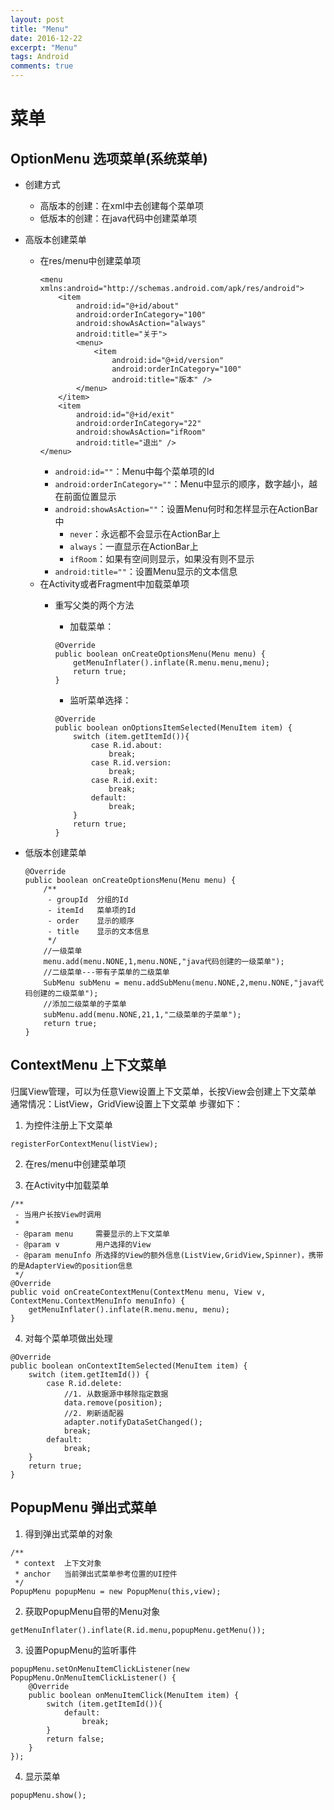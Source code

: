 ```yaml
---
layout: post
title: "Menu"
date: 2016-12-22
excerpt: "Menu"
tags: Android
comments: true
---
```


# 菜单
## OptionMenu 选项菜单(系统菜单)
- 创建方式
    - 高版本的创建：在xml中去创建每个菜单项
    - 低版本的创建：在java代码中创建菜单项
- 高版本创建菜单
    - 在res/menu中创建菜单项
        ```
        <menu xmlns:android="http://schemas.android.com/apk/res/android">
            <item
                android:id="@+id/about"
                android:orderInCategory="100"
                android:showAsAction="always"
                android:title="关于">
                <menu>
                    <item
                        android:id="@+id/version"
                        android:orderInCategory="100"
                        android:title="版本" />
                </menu>
            </item>
            <item
                android:id="@+id/exit"
                android:orderInCategory="22"
                android:showAsAction="ifRoom"
                android:title="退出" />
        </menu>
        ```
        - ``android:id=""``：Menu中每个菜单项的Id
        - ``android:orderInCategory=""``：Menu中显示的顺序，数字越小，越在前面位置显示
        - ``android:showAsAction=""``：设置Menu何时和怎样显示在ActionBar中
            - ``never``：永远都不会显示在ActionBar上
            - ``always``：一直显示在ActionBar上
            - ``ifRoom``：如果有空间则显示，如果没有则不显示
        - ``android:title=""``：设置Menu显示的文本信息
    - 在Activity或者Fragment中加载菜单项
        - 重写父类的两个方法
            - 加载菜单：
            ```
            @Override
            public boolean onCreateOptionsMenu(Menu menu) {
                getMenuInflater().inflate(R.menu.menu,menu);
                return true;
            }
            ```

            - 监听菜单选择：
            ```
            @Override
            public boolean onOptionsItemSelected(MenuItem item) {
                switch (item.getItemId()){
                    case R.id.about:
                        break;
                    case R.id.version:
                        break;
                    case R.id.exit:
                        break;
                    default:
                        break;
                }
                return true;
            }
            ```

- 低版本创建菜单

    ```
    @Override
    public boolean onCreateOptionsMenu(Menu menu) {
        /**
         - groupId  分组的Id
         - itemId   菜单项的Id
         - order    显示的顺序
         - title    显示的文本信息
         */
        //一级菜单
        menu.add(menu.NONE,1,menu.NONE,"java代码创建的一级菜单");
        //二级菜单---带有子菜单的二级菜单
        SubMenu subMenu = menu.addSubMenu(menu.NONE,2,menu.NONE,"java代码创建的二级菜单");
        //添加二级菜单的子菜单
        subMenu.add(menu.NONE,21,1,"二级菜单的子菜单");
        return true;
    }
    ```

## ContextMenu 上下文菜单
归属View管理，可以为任意View设置上下文菜单，长按View会创建上下文菜单
通常情况：ListView，GridView设置上下文菜单
步骤如下：
1. 为控件注册上下文菜单
```
registerForContextMenu(listView);
```
2. 在res/menu中创建菜单项
        <menu xmlns:android="http://schemas.android.com/apk/res/android">
            <item
                android:id="@+id/delete"
                android:title="删除信息"/>
        </menu>
3. 在Activity中加载菜单
```
/**
 - 当用户长按View时调用
 *
 - @param menu     需要显示的上下文菜单
 - @param v        用户选择的View
 - @param menuInfo 所选择的View的额外信息(ListView,GridView,Spinner)，携带的是AdapterView的position信息
 */
@Override
public void onCreateContextMenu(ContextMenu menu, View v, ContextMenu.ContextMenuInfo menuInfo) {
    getMenuInflater().inflate(R.menu.menu, menu);
}
```
4. 对每个菜单项做出处理
```
@Override
public boolean onContextItemSelected(MenuItem item) {
    switch (item.getItemId()) {
        case R.id.delete:
            //1. 从数据源中移除指定数据
            data.remove(position);
            //2. 刷新适配器
            adapter.notifyDataSetChanged();
            break;
        default:
            break;
    }
    return true;
}
```

## PopupMenu 弹出式菜单
1. 得到弹出式菜单的对象
```
/**
 * context  上下文对象
 * anchor   当前弹出式菜单参考位置的UI控件
 */
PopupMenu popupMenu = new PopupMenu(this,view);
```
2. 获取PopupMenu自带的Menu对象
```
getMenuInflater().inflate(R.id.menu,popupMenu.getMenu());
```
3. 设置PopupMenu的监听事件
```
popupMenu.setOnMenuItemClickListener(new PopupMenu.OnMenuItemClickListener() {
    @Override
    public boolean onMenuItemClick(MenuItem item) {
        switch (item.getItemId()){
            default:
                break;
        }
        return false;
    }
});
```
4. 显示菜单
```
popupMenu.show();
```






